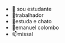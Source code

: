 - 👋 sou estudante
- 👀trabalhador
- 🌱estuda e chato
- 💞️emanuel colombo
- 📫missal 

<!---
guereiro2106/guereiro2106 is a ✨ special ✨ repository because its `README.md` (this file) appears on your GitHub profile.
You can click the Preview link to take a look at your changes.
--->
